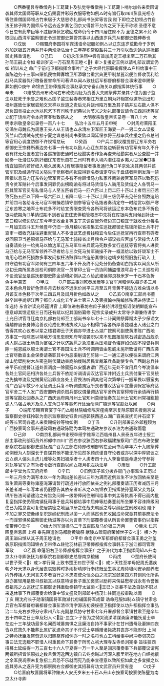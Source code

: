 <!-- { "loadSidebar": true } -->
　　○西番瞿昙寺番僧完卜工葛藏卜及弘觉寺番僧完卜工葛藏卜喃尔加各来贡因请袭其师太国师等职从之仍赐宴并彩叚衣服等物如例△时有旨行取四川彭县光相寺寄住番僧国师领占竹来居于大慈恩寺礼部尚书张昇等言我  陛下即位之初领占竹自法王佛子降为国师斥令远去近岁奏乞回京又得旨不允传之天下无不称颂  圣德不意今日忽有此举臣等不胜疑惧伏乞收回成命仍令于四川居住庶不为  圣德之累不允  命取回山西清军监察御史令巡按御史兼管其事以山西连岁兵荒从都御史魏绅奏也
　　○戊辰
　　○赐蜀府奉国将军宾浅诰命冠服如例△以辽东连岁荒歉命于岁例外加送银五万两并开中两淮浙弘治十三年存积常股盐共三十万引以备边饷从巡抚都御史韩重请也
　　○己巳
　　○初永乐洪熙中尝有旨加周定王禄米至二万石后其孙简王嗣止令如  祖训岁支一万石至周王睦＜扌审＞复援定王例以请礼部议谓宜仍如  祖训从之  命广宁前屯卫都指挥佥事叶广之子大经代原职指挥使△户科给事中王盖陈边务十三事曰赈饥民恤鳏寡增卫所添墩台重赏典更甲制禁嚚讼便监督收羡利给战马具浆器优行粮备要害命所司著详以闻△致仕后军都督府都督佥事宋澄卒赐祭葬如例○庚午  命锦衣卫带俸指挥佥事赵承文守备山海关以都指挥体统行事
　　○辛未
　　○赠故贵州布政司右布政使阎钲为资善大夫赐祭葬并录其子僮为国子监生以钲死于米鲁之难也△国子监生裴春奏宋相江万里立朝为奸相赏似道所忌出知福州遂致仕家居尝勉文天祥以世道之责后元兵饶州陷万里及其子镐并左右数人俱不忍负国竞投止水池以死乞下有司秩于祀典以为节义之劝礼部覆议请令江西巡抚等官立祀于饶州府令本府官春秋致祭从之
　　大明孝宗敬皇帝实录卷一百八十六
　大明孝宗敬皇帝实录卷一百八十七
　　弘治十五年五月壬申朔
　　○封周府莱阳王安潏生母魏氏为周惠王夫人从王请也△永清左卫军匠王海妻一产一男二女△谍报贺兰山后虏贼有扰掠宁夏之谋总制尚书秦鈜以闻延绥参将王战率兵往援之仍令总制等官用心调度防御不许视常怠玩
　　○癸酉
　　○户兵二部议覆提督辽东军务右都御史王宗彝所奏边务七事一升有功以励人心辽东并各边斩获有功官军有年久不升者有终无处置者宜行各巡按御史通时已经勘实者作急再查未经勘实者从公查勘一并回奏一杜潜住以防奸细辽东安乐自在二州时有虏入境内潜住投乡夷人[之家●□事情宜加禁约若奸细入境久居夷人]有居事隐留者事发通行角□羊京处决其两邻并该管军职及经通守把关隘失于觉察者问拟应得罪名奏请定夺失于盘诘者照例发落一禁围猎以息马力辽东各边管军官员多有不肯顾惜马力私家养鹰轮拨官军马匹以致死伤责令贫军赔补今后事发问罪仍出榜晓谕有将过马赁借与人骑用及赁借之人各罚马一匹其管军官员有私借马与人至五匹者罚马一匹六匹以上罚二匹十匹以上者罚三匹若致死伤五匹以下降一级六匹以上者降二级二十匹以上降三级仍革去见任各照数追赔并前罚马各给与无马官军骑操若镇守副参等官令私拨者奏请定夺一时给赏以御严寒辽东苦寒之地军士布花多不时给宜责限查究令各所司将该运辽东本色布花多不折色银两依期角□羊纳过期不到者官吏住支俸粮管粮郎中先将在库银两支用候到补还一支口粮以修边防辽东今年无收金复等卫丁夫调百里外修边其口粮宜于就收仓分每名一月加支四斗五升候豊年仍旧一添月粮以省招集去任巡抚都御史陈瑶所招土兵不行查审一概收充往往避重就轻人不多谙武艺虚费钱粮宜令后任巡抚官再行查审有碍者发回原卫当差原领马匹给与无马军士骑操省出月粮令户部议拟应否加与常操舍人径自奏请处分一给夷马以恤边军辽东马军年来兵荒马死数多宜行巡抚等官将夷人进贡马匹给与无马官军领养不尽者给与三次死马贫军骑操不许一概滥给以致奸顽军士不肯用心喂养死损数多事发问拟枉法赃罪年终造册奏缴待边靖岁稔照旧施行疏入  上曰守边有功官军如何有三四年五六年不升及终不见处分仍备查明白指实以闻余从所议初云南所属各巡检司俱除流官一员掌印土官一员协同捕盗惟浪穹县十二关巡检司不设流官至是巡抚都御史陈金请增如例从之△给武建侯郭良禄米岁一千石本色折色中半兼支
　　○甲戌
　　○户部主事刘乾奏居庸等关官军月粮例以每岁冬三月支本色余月皆折色但冬月去秋收不远米价尚平三月至五月青黄不接边方难籴请以冬月该支本色移于次年三四五月及闰月折色如故从之
　　○乙亥○南京工部尚书董越卒越字尚矩江西宁都县人成化五年进士第三人及第授翰林院编修秩满进侍读二十年选侍  东宫讲读充经筵讲官  上即位进右春坊右庶子兼侍讲颂登极诏使朝鲜能宣布德意却其馈遗居三日而还有赋以纪其国俗纂修  宪宗实录成升太常寺少卿兼侍讲学士充日讲官寻迁南京礼部右侍郎至工部尚书卒年七十二讣闻赐祭葬赠太子少保谥文僖越修眉长身博洽善议论成化末诸执政大臣不相得门客各所厚善独越出入诸公之门皆得其欢心议者以辈之楼君卿云子天锡亦举进士△湖广按察司副使黄肃陈广西地方事宜一险除恶以靖地方谓思恩府知府岑浚袭职以来不思图报擅筑石城密造战舰杀虏人财占据土地自为富强之计以济跋扈之急须重兵压境督令悔罪如负固不竣督兵剿除一施恩威以服土夷谓土官不畏国法土兵不听调用皆由恩威未施所致请将广西应袭土官尽数查出会保奏请袭职其中为恶渠魁请乞剪除一二一通江道以便往来谓府江两岸山势壁削树木丛密盗贼伏藏劫害商舶戕贼居民宜裁革兵备副使专令广西副总兵往来平乐府提督江道处置调度一除蛮寇以安腹衷谓广西近年无处不宜用兵今岑浚倡率各处土官同恶相济各处土兵皆不依期听调请调汉达官军并附近土兵责付廉干官员统之先擒岑浚及党贼黄绍治罪庶各处土官畏法听调其他可次第举行一振军畏以慑蛮夷谓广西官军数少不足征调土兵复不听调遣夷寇所畏者惟汉达官军宜量调保定等府达官军舍二千人发广西安置听调杀贼兵部议谓量调达官军舍所言窒碍难行余请再行镇巡等官勘处回奏从之广西庆远府南丹州土官知州莫继恒奏东兰州土官知州常祖鈜擅调人马强占地方及杀人支角□羊等事乞行处治命两广镇巡等官勘处以闻
　　○丙子
　　○端阳节赐百官宴于午门△翰林院编修陈霁痊病至京复除原职实授南京试监察御史徐钰拎彰为南京监察御史钰贵州道鄣狭西道△湖广容美宣抚司并石梁下峒等长官司各遣人来贡赐绢钞等物如例
　　○丁丑
　　○升刑部署员外郎程顼为广西按察司佥事升通政司右通政陈勖为本司左通政左参议李浩为右通政雨雹
　　○己卯
　　○南京礼部尚书谢绶卒绶字维章江西临州县人景泰五年进士授工部主事改刑部历员外郎郎中四川广西右参议狭西右参政福建按察司广西右布政使擢都察院右副都御史巡抚湖广召为工部右侍郎改刑部转左至尚书而卒年六十九赐祭葬如例绶为人刻深长于自谋其他不能无所见然多顾虑谨自守论者或亦以深中厚貌议之云△虏人偏头关虎儿缠等处男妇被杀者十人虏者四十九人孳畜倍是命逯分守参将刘轨等官军之有功者令亟行查勘以闻△夜月犯左执法星
　　○庚辰
　　○升工部郎中李堂为应天府府丞
　　○辛巳
　　○旧例国子监分拨各衙门办事监生正历以一年三月余为满写本以一年为满出差长差以三年为满而近例监生不许放回依亲至是监生萧昺等奏称雍塞淹滞请暂行疏通并行放回依亲之例礼部覆奏请正历者减历三月长差者减一年写本者仍旧愿告其依亲者听从之△初锦衣卫指挥使孙銮蒸父妾为叔珙所告法司请逮治之有旨免问降一级带俸闲住刑科给事中刘孟等执奏不得已而内批复銮指挥使仍管南镇抚司事于是兵科都给事中屈伸等劾奏銮前所坐罪不容诛降级闲住已为姑息岂可复使居禁密之地当爪牙之任哉夫朝廷之尊以纲纪立刑政明也  陛下不加之罪又使夤缘复职是纲纪刑政以銮一人而荡然也乞收回成命究竟其前事庶法令一而淫邪惧矣监察御史杨滋等亦以为言章下刑部覆奏请从所言命罢銮管事仍以指挥使带俸○壬午
　　○给大同军骑操马二千五百匹及马价银三万两
　　○癸未  仁宗昭皇帝忌辰  上祭  奉先殿遣驸马都尉黄镛祭  献陵△赠周府荣悼世子安＜氵横＞为周王谥曰悼从其子周王睦请也
　　○甲申  命南京中军都督府都督佥事王勇之孙玺袭原职指挥同知锦衣卫带俸△鉒铨羽林前卫带俸都指挥佥事韩玉于浙江都司管理军政
　　○乙酉  命藩阳右卫带俸都指挥佥事田广之子济代为本卫指挥同知△升南京太仆寺卿张抚为都察院右副都御史总督南京粮储
　　○丙戌
　　○楚府长使司以世子荣＜氵戒＞孝行闻  上致书楚王曰世子荣＜氵戒＞天性至孝母妃周氏遘疾朝夕吁天求以身代居丧哀毁葬时多雨祈晴即行奉终既至生事尤周侍寝问安承颜养志内外传播人无间言夫孝者百行之本忠君使众恒必由之况宗室懿亲四方其训风化所系良亦匪轻用是致书叔祖其以朕意特谕世子重加褒奖以励将来俾益懋孝诚永有令誉惟叔祖亮之△巡抚辽东都御史韩重劾奏镇守太监梁＜王已＞贪暴不法及自劾不职以来退休事下兵部覆奏命给事中邹文盛及刑部郎中杨茂仁往同巡按审勘以闻
　　○丁亥  赐沈府长子勋潪镇国将军勋滋代府辅国将军成蓥  诰命冠服如制△镇守甘肃总兵官右军都督府署都督佥事彭清卒清字源洁初袭绥德卫指挥使以功升都指挥佥事弘治二年充右参将分守肃州八年充副总兵协守甘肃七年升署都督佥事镇甘肃至是卒年五十四卒之日士卒及妇人＜监-皿立＞子皆为之恸哭流涕清谋勇廉济能抚爱士卒在边十三年战功最多名闻西域番夷惧之且廉洁自持不事家计在甘州遭母及妻妹四丧皆以贫故久不能葬比属纩犹遗命其子不许受士卒赙赠诸毙故其丧亦不能即归  上闻之特命抚臣发帑赀送以归赐祭葬如例亦一时之名将也△工科给事中尚冲奏弭灾四事曰法无逸黜不职惜人材重民命下其奏于所司△初大理寺左寺丞刘宪奉  旨往狭西招募土延绥得一万三百七十六人宁夏得一万一千人至是回京覆奏事下兵部覆议谓宪两镇所招皆倍原拟之数且黄河逸西边镇自去冬虏贼过河深入腹里所在地方自经扰攘之余军民凋瘵未复急招土兵恐不乐就而宪乃能奉宣德意以致所招如此之多宜擢之以旌其劳从之遂升宪为都察院右佥都御史其招募有功文武官员升赏有差
　　○戊子
　　○给晋府故晋国将军钟鏙夫人安氏岁米五十石△升山东按察司按察使陈璧为南京太仆寺卿
